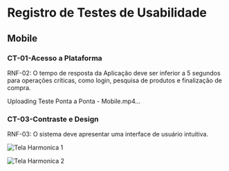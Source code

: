 # Registro de Testes de Usabilidade 

## Mobile

### CT-01-Acesso a Plataforma
RNF-02: O tempo de resposta da Aplicação deve ser inferior a 5 segundos para operações críticas, como login, pesquisa de produtos e finalização de compra.


Uploading Teste Ponta a Ponta - Mobile.mp4…


### CT-03-Contraste e Design
RNF-03: O sistema deve apresentar uma interface de usuário intuitiva.

![Tela Harmonica 1](https://github.com/ICEI-PUC-Minas-PMV-ADS/pmv-ads-2024-1-e4-proj-infra-t4-pmv-ads-2024-1-e4-proj-infra-t4-ortorec/assets/106103247/73182e76-aae2-4e69-b169-0883e16848ba)

![Tela Harmonica 2](https://github.com/ICEI-PUC-Minas-PMV-ADS/pmv-ads-2024-1-e4-proj-infra-t4-pmv-ads-2024-1-e4-proj-infra-t4-ortorec/assets/106103247/df8154e4-931a-4930-bd45-f15fadd08b20)
